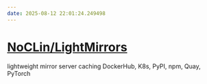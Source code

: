 ```yaml
---
date: 2025-08-12 22:01:24.249498
---
```


# [NoCLin/LightMirrors](https://github.com/NoCLin/LightMirrors)

lightweight mirror server caching DockerHub, K8s, PyPI, npm, Quay, PyTorch